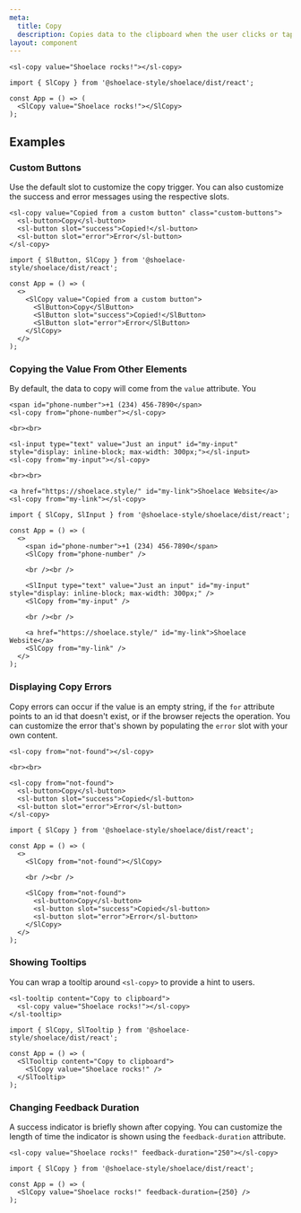 ```yaml
---
meta:
  title: Copy
  description: Copies data to the clipboard when the user clicks or taps the trigger.
layout: component
---
```


```html:preview
<sl-copy value="Shoelace rocks!"></sl-copy>
```

```jsx:react
import { SlCopy } from '@shoelace-style/shoelace/dist/react';

const App = () => (
  <SlCopy value="Shoelace rocks!"></SlCopy>
);
```

## Examples

### Custom Buttons

Use the default slot to customize the copy trigger. You can also customize the success and error messages using the respective slots.

```html:preview
<sl-copy value="Copied from a custom button" class="custom-buttons">
  <sl-button>Copy</sl-button>
  <sl-button slot="success">Copied!</sl-button>
  <sl-button slot="error">Error</sl-button>
</sl-copy>
```

```jsx:react
import { SlButton, SlCopy } from '@shoelace-style/shoelace/dist/react';

const App = () => (
  <>
    <SlCopy value="Copied from a custom button">
      <SlButton>Copy</SlButton>
      <SlButton slot="success">Copied!</SlButton>
      <SlButton slot="error">Error</SlButton>
    </SlCopy>
  </>
);
```

### Copying the Value From Other Elements

By default, the data to copy will come from the `value` attribute. You

```html:preview
<span id="phone-number">+1 (234) 456-7890</span>
<sl-copy from="phone-number"></sl-copy>

<br><br>

<sl-input type="text" value="Just an input" id="my-input" style="display: inline-block; max-width: 300px;"></sl-input>
<sl-copy from="my-input"></sl-copy>

<br><br>

<a href="https://shoelace.style/" id="my-link">Shoelace Website</a>
<sl-copy from="my-link"></sl-copy>
```

```jsx:react
import { SlCopy, SlInput } from '@shoelace-style/shoelace/dist/react';

const App = () => (
  <>
    <span id="phone-number">+1 (234) 456-7890</span>
    <SlCopy from="phone-number" />

    <br /><br />

    <SlInput type="text" value="Just an input" id="my-input" style="display: inline-block; max-width: 300px;" />
    <SlCopy from="my-input" />

    <br /><br />

    <a href="https://shoelace.style/" id="my-link">Shoelace Website</a>
    <SlCopy from="my-link" />
  </>
);
```

### Displaying Copy Errors

Copy errors can occur if the value is an empty string, if the `for` attribute points to an id that doesn't exist, or if the browser rejects the operation. You can customize the error that's shown by populating the `error` slot with your own content.

```html:preview
<sl-copy from="not-found"></sl-copy>

<br><br>

<sl-copy from="not-found">
  <sl-button>Copy</sl-button>
  <sl-button slot="success">Copied</sl-button>
  <sl-button slot="error">Error</sl-button>
</sl-copy>
```

```jsx:react
import { SlCopy } from '@shoelace-style/shoelace/dist/react';

const App = () => (
  <>
    <SlCopy from="not-found"></SlCopy>

    <br /><br />

    <SlCopy from="not-found">
      <sl-button>Copy</sl-button>
      <sl-button slot="success">Copied</sl-button>
      <sl-button slot="error">Error</sl-button>
    </SlCopy>
  </>
);
```

### Showing Tooltips

You can wrap a tooltip around `<sl-copy>` to provide a hint to users.

```html:preview
<sl-tooltip content="Copy to clipboard">
  <sl-copy value="Shoelace rocks!"></sl-copy>
</sl-tooltip>
```

```jsx:react
import { SlCopy, SlTooltip } from '@shoelace-style/shoelace/dist/react';

const App = () => (
  <SlTooltip content="Copy to clipboard">
    <SlCopy value="Shoelace rocks!" />
  </SlTooltip>
);
```

### Changing Feedback Duration

A success indicator is briefly shown after copying. You can customize the length of time the indicator is shown using the `feedback-duration` attribute.

```html:preview
<sl-copy value="Shoelace rocks!" feedback-duration="250"></sl-copy>
```

```jsx:react
import { SlCopy } from '@shoelace-style/shoelace/dist/react';

const App = () => (
  <SlCopy value="Shoelace rocks!" feedback-duration={250} />
);
```

